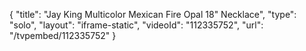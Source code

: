 {
    "title": "Jay King Multicolor Mexican Fire Opal 18\" Necklace",
    "type": "solo",
    "layout": "iframe-static",
    "videoId": "112335752",
    "url": "\/tvpembed\/112335752"
}
